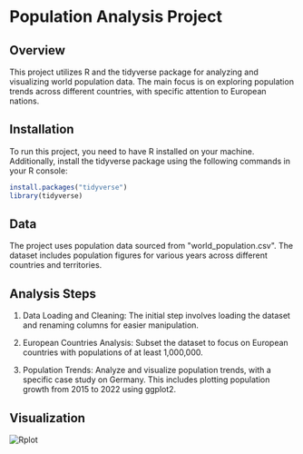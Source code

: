 # Population Analysis Project

## Overview
This project utilizes R and the tidyverse package for analyzing and visualizing world population data. The main focus is on exploring population trends across different countries, with specific attention to European nations.

## Installation
To run this project, you need to have R installed on your machine. Additionally, install the tidyverse package using the following commands in your R console:

```r
install.packages("tidyverse")
library(tidyverse)
```
## Data

The project uses population data sourced from "world_population.csv". The dataset includes population figures for various years across different countries and territories.

## Analysis Steps

1.   Data Loading and Cleaning: The initial step involves loading the dataset and renaming columns for easier manipulation.

2.   European Countries Analysis: Subset the dataset to focus on European countries with populations of at least 1,000,000.

3.   Population Trends: Analyze and visualize population trends, with a specific case study on Germany. This includes plotting population growth from 2015 to 2022 using ggplot2.

## Visualization
![Rplot](https://github.com/SamirG-ov/PortfolioProjects/assets/47461720/9d88e9a2-b0f2-40e3-8231-5ded8d3008b4)
